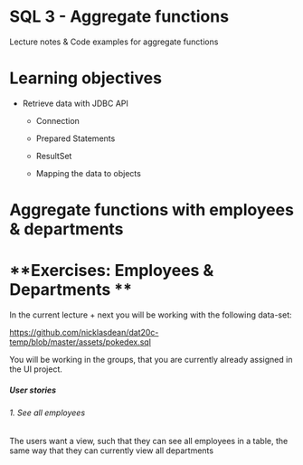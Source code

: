 # SQL 3 - Aggregate functions

Lecture notes & Code examples for aggregate functions

# **Learning objectives**

- Retrieve data with JDBC API

  - Connection

  - Prepared Statements

  - ResultSet

  - Mapping the data to objects

    

# **Aggregate functions with employees & departments**

# **Exercises: Employees & Departments **

In the current lecture + next you will be working with the following data-set: 

https://github.com/nicklasdean/dat20c-temp/blob/master/assets/pokedex.sql

You will be working in the groups, that you are currently already assigned in the UI project.

##### User stories

###### 1. See all employees

The users want a view, such that they can see all employees in a table, the same way that they can currently view all departments

###### 

